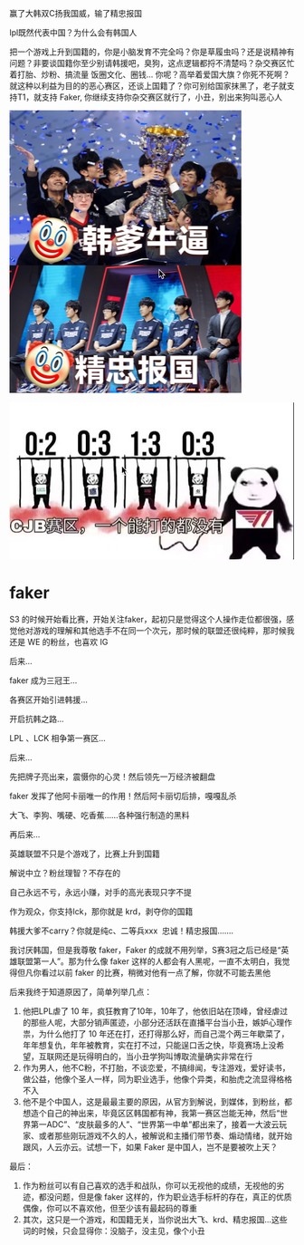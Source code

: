 

赢了大韩双C扬我国威，输了精忠报国


lpl既然代表中国？为什么会有韩国人

把一个游戏上升到国籍的，你是小脑发育不完全吗？你是草履虫吗？还是说精神有问题？非要谈国籍你至少别请韩援吧，臭狗，这点逻辑都捋不清楚吗？杂交赛区忙着打胎、炒粉、搞流量 饭圈文化、圈钱... 你呢？高举着爱国大旗？你死不死啊？就这种以利益为目的的恶心赛区，还谈上国籍了？你可别给国家抹黑了，老子就支持T1，就支持 Faker, 你继续支持你杂交赛区就行了，小丑，别出来狗叫恶心人


![image.png](https://raw.githubusercontent.com/guchaolong/articleImgs/master/202311271647551.png)


![image.png](https://raw.githubusercontent.com/guchaolong/articleImgs/master/202311271647384.png)








# faker
S3 的时候开始看比赛，开始关注faker，起初只是觉得这个人操作走位都很强，感觉他对游戏的理解和其他选手不在同一个次元，那时候的联盟还很纯粹，那时候我还是 WE 的粉丝，也喜欢 IG

  

后来…

faker 成为三冠王…

各赛区开始引进韩援…

开启抗韩之路…

LPL 、LCK 相争第一赛区…

  

后来…

先把牌子亮出来，震慑你的心灵！然后领先一万经济被翻盘

faker 发挥了他阿卡丽唯一的作用！然后阿卡丽切后排，嘎嘎乱杀

大飞、李狗、嘴硬、吃香蕉……各种强行制造的黑料

  

再后来…

英雄联盟不只是个游戏了，比赛上升到国籍

解说中立？粉丝理智？不存在的

自己永远不亏，永远小赚，对手的高光表现只字不提

作为观众，你支持lck，那你就是 krd，剥夺你的国籍

韩援大爹不carry？你就是纯c、二等兵xxx  忠诚！精忠报国…….

  

我讨厌韩国，但是我尊敬 faker，Faker 的成就不用列举，S赛3冠之后已经是“英雄联盟第一人”。那为什么像 faker 这样的人都会有人黑呢，一直不太明白，我觉得但凡你看过以前 faker 的比赛，稍微对他有一点了解，你就不可能去黑他

  

后来我终于知道原因了，简单列举几点：

1. 他把LPL虐了 10 年，疯狂教育了10年，10年了，他依旧站在顶峰，曾经虐过的那些人呢，大部分销声匿迹，小部分还活跃在直播平台当小丑，嫉妒心理作祟，为什么他打了 10 年还在打，还打得那么好，而自己混个两三年歇菜了，年年想复仇，年年被教育，实在打不过，只能逞口舌之快，毕竟赛场上没希望，互联网还是玩得明白的，当小丑学狗叫博取流量确实非常在行
2. 作为男人，他不C粉，不打胎，不谈恋爱，不搞绯闻，专注游戏，爱好读书，做公益，他像个圣人一样，同为职业选手，他像个异类，和胎虎之流显得格格不入
3. 他不是个中国人，这是最最主要的原因，从官方到解说，到媒体，到粉丝，都想造个自己的神出来，毕竟区区韩国都有神，我第一赛区岂能无神，然后“世界第一ADC”、“皮肤最多的人”、“世界第一中单”都出来了，接着一大波云玩家、或者那些刚玩游戏不久的人，被解说和主播们带节奏、煽动情绪，就开始跟风，人云亦云。试想一下，如果 Faker 是中国人，岂不是要被吹上天？

  

最后：

1. 作为粉丝可以有自己喜欢的选手和战队，你可以无视他的成绩，无视他的劣迹，都没问题，但是像 faker 这样的，作为职业选手标杆的存在，真正的优质偶像，你可以不喜欢他，但至少该有最起码的尊重
2. 其次，这只是一个游戏，和国籍无关，当你说出大飞、krd、精忠报国…这些词的时候，只会显得你：没脑子，没主见，像个小丑




